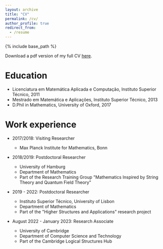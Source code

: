 ```yaml
---
layout: archive
title: "CV"
permalink: /cv/
author_profile: true
redirect_from:
  - /resume
---
```


{% include base_path %}

Download a pdf version of my full CV [here](http://mlharaujo.github.io/files/cv_new.pdf).

Education
======
* Licenciatura em Matemática Aplicada e Computação, Instituto Superior Técnico, 2011
* Mestrado em Matemática e Aplicações, Instituto Superior Técnico, 2013
* D.Phil in Mathematics, University of Oxford, 2017

Work experience
======
* 2017/2018: Visiting Researcher
  * Max Planck Institute for Mathematics, Bonn

* 2018/2019: Postdoctoral Researcher
  * University of Hamburg
  * Department of Mathematics
  * Part of the Research Training Group "Mathematics Inspired by String Theory and Quantum Field Theory"

* 2019 - 2022: Postdoctoral Researcher
  * Instituto Superior Técnico, University of Lisbon
  * Department of Mathematics
  * Part of the "Higher Structures and Applications" research project

* August 2022 - January 2023: Research Associate
  * University of Cambridge
  * Department of Computer Science and Technology
  * Part of the Cambridge Logical Structures Hub